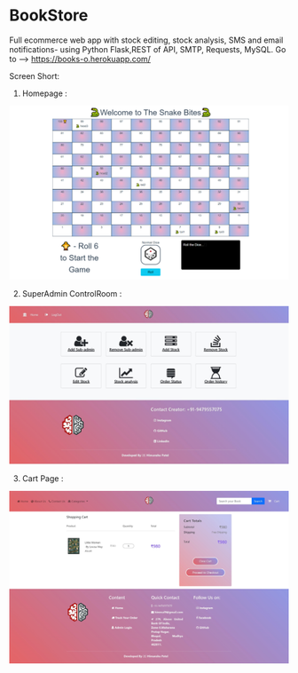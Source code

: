 # BookStore
Full ecommerce web app with stock editing, stock analysis, SMS and email notifications- using Python Flask,REST of API, SMTP, Requests, MySQL.
Go to --> https://books-o.herokuapp.com/

Screen Short:
1. Homepage :

![image](https://github.com/himreal9/snakebites/blob/main/SnakeBites.png)

2. SuperAdmin ControlRoom :

![image](https://github.com/himreal9/BookStore/blob/main/Brilliant%20Booksad-Super-Admin.jpg)

3. Cart Page :

![image](https://github.com/himreal9/BookStore/blob/main/Oder%20Page-src.jpg)
